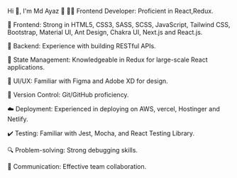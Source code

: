 Hi 👋, I'm Md Ayaz 👋
👨‍💻 Frontend Developer: Proficient in React,Redux.

🎨 Frontend: Strong in HTML5, CSS3, SASS, SCSS, JavaScript, Tailwind CSS, Bootstrap, Material UI, Ant Design, Chakra UI, Next.js and React.js.

🚀 Backend: Experience with building RESTful APIs.

🔄 State Management: Knowledgeable in Redux for large-scale React applications.

📱 UI/UX: Familiar with Figma and Adobe XD for design.

📝 Version Control: Git/GitHub proficiency.

☁️ Deployment: Experienced in deploying on AWS, vercel, Hostinger and Netlify.

✔️ Testing: Familiar with Jest, Mocha, and React Testing Library.

🔍 Problem-solving: Strong debugging skills.

💬 Communication: Effective team collaboration.

<!---
ayaz80450/ayaz80450 is a ✨ special ✨ repository because its `README.md` (this file) appears on your GitHub profile.
You can click the Preview link to take a look at your changes.
--->
